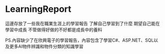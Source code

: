 # LearningReport

這邊存放了一些我在職業生涯上的學習報告
了解自己學習到了什麼
期望自己能在學習中成長
不管做得好做的不好都是成長中的養料

PS.內容缺少了在欣興電子的學習報告，內容包含了學習C#、ASP.NET、SQL以及更多AI物件辨識和物件分類的知識學習
